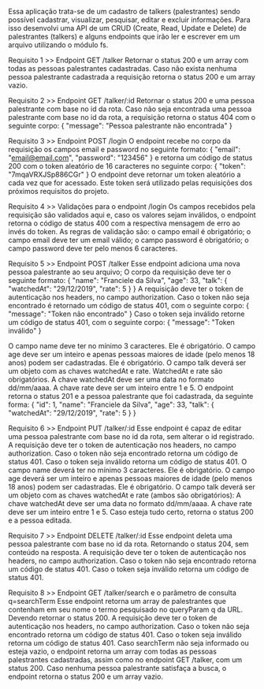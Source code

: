 Essa aplicação trata-se de um cadastro de talkers (palestrantes) sendo possível cadastrar, visualizar, pesquisar, editar e excluir informações. Para isso desenvolvi uma API de um CRUD (Create, Read, Update e Delete) de palestrantes (talkers) e alguns endpoints que irão ler e escrever em um arquivo utilizando o módulo fs.

Requisito 1 >> Endpoint GET /talker
Retornar o status 200 e um array com todas as pessoas palestrantes cadastradas.
Caso não exista nenhuma pessoa palestrante cadastrada a requisição retorna o status 200 e um array vazio.

Requisito 2 >> Endpoint GET /talker/:id
Retornar o status 200 e uma pessoa palestrante com base no id da rota.
Caso não seja encontrada uma pessoa palestrante com base no id da rota, a requisição retorna o status 404 com o seguinte corpo:
{
  "message": "Pessoa palestrante não encontrada"
}

Requisito 3 >> Endpoint POST /login
O endpoint recebe no corpo da requisição os campos email e password no seguinte formato:
{
  "email": "email@email.com",
  "password": "123456"
}
e retorna um código de status 200 com o token aleatório de 16 caracteres no seguinte corpo:
{
  "token": "7mqaVRXJSp886CGr"
}
O endpoint deve retornar um token aleatório a cada vez que for acessado.
Este token será utilizado pelas requisições dos próximos requisitos do projeto.

Requisito 4 >> Validações para o endpoint /login
Os campos recebidos pela requisição são validados aqui e, caso os valores sejam inválidos, o endpoint retorna o código de status 400 com a respectiva mensagem de erro ao invés do token.
As regras de validação são:
    o campo email é obrigatório;
    o campo email deve ter um email válido;
    o campo password é obrigatório;
    o campo password deve ter pelo menos 6 caracteres.

Requisito 5 >> Endpoint POST /talker
Esse endpoint adiciona uma nova pessoa palestrante ao seu arquivo;
O corpo da requisição deve ter o seguinte formato:
{
  "name": "Franciele da Silva",
  "age": 33,
  "talk": {
    "watchedAt": "29/12/2019",
    "rate": 5
  }
}
A requisição deve ter o token de autenticação nos headers, no campo authorization.
Caso o token não seja encontrado é retornado um código de status 401, com o seguinte corpo:
    {
      "message": "Token não encontrado"
    }
Caso o token seja inválido retorne um código de status 401, com o seguinte corpo:
{
  "message": "Token inválido"
}

O campo name deve ter no mínimo 3 caracteres. Ele é obrigatório.
O campo age deve ser um inteiro e apenas pessoas maiores de idade (pelo menos 18 anos) podem ser cadastradas. Ele é obrigatório.
O campo talk deverá ser um objeto com as chaves watchedAt e rate. WatchedAt e rate são obrigatórios.
A chave watchedAt deve ser uma data no formato dd/mm/aaaa.
A chave rate deve ser um inteiro entre 1 e 5.
O endpoint retorna o status 201 e a pessoa palestrante que foi cadastrada, da seguinte forma:
{
  "id": 1,
  "name": "Franciele da Silva",
  "age": 33,
  "talk": {
    "watchedAt": "29/12/2019",
    "rate": 5
  }
}

Requisito 6 >> Endpoint PUT /talker/:id
Esse endpoint é capaz de editar uma pessoa palestrante com base no id da rota, sem alterar o id registrado.
A requisição deve ter o token de autenticação nos headers, no campo authorization.
Caso o token não seja encontrado retorna um código de status 401.
Caso o token seja inválido retorna um código de status 401.
O campo name deverá ter no mínimo 3 caracteres. Ele é obrigatório.
O campo age deverá ser um inteiro e apenas pessoas maiores de idade (pelo menos 18 anos) podem ser cadastradas. Ele é obrigatório.
O campo talk deverá ser um objeto com as chaves watchedAt e rate (ambos são obrigatórios):
A chave watchedAt deve ser uma data no formato dd/mm/aaaa.
A chave rate deve ser um inteiro entre 1 e 5.
Caso esteja tudo certo, retorna o status 200 e a pessoa editada.

Requisito 7 >> Endpoint DELETE /talker/:id
Esse endpoint deleta uma pessoa palestrante com base no id da rota. Retornando o status 204, sem conteúdo na resposta.
A requisição deve ter o token de autenticação nos headers, no campo authorization.
Caso o token não seja encontrado retorna um código de status 401.
Caso o token seja inválido retorna um código de status 401.

Requisito 8 >> Endpoint GET /talker/search e o parâmetro de consulta q=searchTerm
Esse endpoint retorna um array de palestrantes que contenham em seu nome o termo pesquisado no queryParam q da URL. Devendo retornar o status 200.
A requisição deve ter o token de autenticação nos headers, no campo authorization.
Caso o token não seja encontrado retorna um código de status 401.
Caso o token seja inválido retorna um código de status 401.
Caso searchTerm não seja informado ou esteja vazio, o endpoint retorna um array com todas as pessoas palestrantes cadastradas, assim como no endpoint GET /talker, com um status 200.
Caso nenhuma pessoa palestrante satisfaça a busca, o endpoint retorna o status 200 e um array vazio.


    





